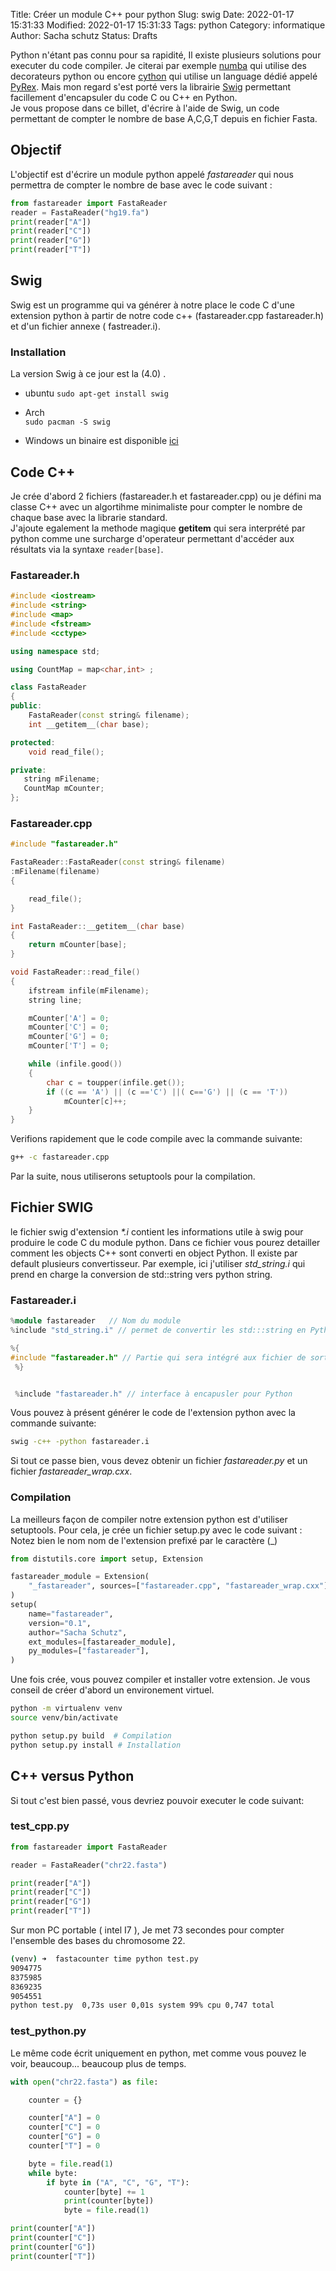 Title: Créer un module C++ pour python
Slug: swig
Date: 2022-01-17 15:31:33
Modified: 2022-01-17 15:31:33
Tags: python 
Category: informatique
Author: Sacha schutz
Status: Drafts


Python n'étant pas connu pour sa rapidité, Il existe plusieurs solutions pour executer du code compiler. Je citerai par exemple [numba](https://numba.pydata.org/) qui utilise des decorateurs python ou encore [cython](https://cython.org/) qui utilise un language dédié appelé [PyRex](https://www.csse.canterbury.ac.nz/greg.ewing/python/Pyrex/).
Mais mon regard s'est porté vers la librairie [Swig](http://www.swig.org/Doc1.3/Python.html) permettant facillement d'encapsuler du code C ou C++ en Python.    
Je vous propose dans ce billet, d'écrire à l'aide de Swig, un code permettant de compter le nombre de base A,C,G,T depuis en fichier Fasta.

## Objectif

L'objectif est d'écrire un module python appelé *fastareader* qui nous permettra de compter 
le nombre de base avec le code suivant :

```python
from fastareader import FastaReader
reader = FastaReader("hg19.fa")
print(reader["A"])
print(reader["C"])
print(reader["G"])
print(reader["T"])
```

## Swig

Swig est un programme qui va générer à notre place le code C d'une extension python à partir de notre code c++ (fastareader.cpp fastareader.h) et d'un fichier annexe ( fastreader.i).

### Installation
La version Swig à ce jour est la (4.0) .

- ubuntu 
```sudo apt-get install swig ```

- Arch  
```sudo pacman -S swig ```

- Windows
un binaire est disponible [ici](http://www.swig.org/Doc1.3/Windows.html)


## Code C++

Je crée d'abord 2 fichiers (fastareader.h et fastareader.cpp) ou je défini ma classe C++ avec un algortihme minimaliste pour compter le nombre de chaque base avec la librarie standard.    
J'ajoute egalement la methode magique __getitem__ qui sera interprété par python comme une surcharge d'operateur permettant d'accéder aux résultats via la syntaxe ```reader[base]```.

### Fastareader.h

```cpp
#include <iostream>
#include <string>
#include <map>
#include <fstream>
#include <cctype>

using namespace std;

using CountMap = map<char,int> ; 

class FastaReader
{
public:
    FastaReader(const string& filename);
    int __getitem__(char base);

protected:
    void read_file();

private:
   string mFilename;
   CountMap mCounter;
};


```

### Fastareader.cpp

```cpp 
#include "fastareader.h"

FastaReader::FastaReader(const string& filename)
:mFilename(filename)
{

    read_file();
}

int FastaReader::__getitem__(char base)
{
    return mCounter[base];
}

void FastaReader::read_file()
{
    ifstream infile(mFilename);
    string line;

    mCounter['A'] = 0;
    mCounter['C'] = 0;
    mCounter['G'] = 0;
    mCounter['T'] = 0;

    while (infile.good())
    {
        char c = toupper(infile.get());
        if ((c == 'A') || (c =='C') ||( c=='G') || (c == 'T'))
            mCounter[c]++;
    }
}
```


Verifions rapidement que le code compile avec la commande suivante:

```bash
g++ -c fastareader.cpp 
```

Par la suite, nous utiliserons setuptools pour la compilation. 

## Fichier SWIG

le fichier swig d'extension *\*.i* contient les informations utile à swig pour produire le code C du module python. Dans ce fichier vous pourez detailler comment les objects C++ sont converti en object Python. Il existe par default plusieurs convertisseur. Par exemple, ici j'utiliser *std_string.i* qui prend en charge la conversion de std::string vers python string.

### Fastareader.i

```cpp
%module fastareader   // Nom du module
%include "std_string.i" // permet de convertir les std:::string en Python str

%{
#include "fastareader.h" // Partie qui sera intégré aux fichier de sortie
 %}


 %include "fastareader.h" // interface à encapusler pour Python

```

Vous pouvez à présent générer le code de l'extension python avec la commande suivante:

```bash
swig -c++ -python fastareader.i
```

Si tout ce passe bien, vous devez obtenir un fichier *fastareader.py* et un fichier *fastareader_wrap.cxx*.

### Compilation

La meilleurs façon de compiler notre extension python est d'utiliser setuptools. 
Pour cela, je crée un fichier setup.py avec le code suivant :
Notez bien le nom nom de l'extension prefixé par le caractère (\_) 


```python
from distutils.core import setup, Extension

fastareader_module = Extension(
    "_fastareader", sources=["fastareader.cpp", "fastareader_wrap.cxx"]
)
setup(
    name="fastareader",
    version="0.1",
    author="Sacha Schutz",
    ext_modules=[fastareader_module],
    py_modules=["fastareader"],
)

```

Une fois crée, vous pouvez compiler et installer votre extension. Je vous conseil de créer d'abord un environement virtuel. 

```bash
python -m virtualenv venv 
source venv/bin/activate 

python setup.py build  # Compilation 
python setup.py install # Installation 

```


## C++ versus Python

Si tout c'est bien passé, vous devriez pouvoir executer le code suivant:

### test_cpp.py

```python
from fastareader import FastaReader

reader = FastaReader("chr22.fasta")

print(reader["A"])
print(reader["C"])
print(reader["G"])
print(reader["T"])
```

Sur mon PC portable ( intel I7 ), Je met 73 secondes pour compter l'ensemble des bases du chromosome 22.

```bash
(venv) ➜  fastacounter time python test.py 
9094775
8375985
8369235
9054551
python test.py  0,73s user 0,01s system 99% cpu 0,747 total


```

### test_python.py

Le même code écrit uniquement en python, met comme vous pouvez le voir, beaucoup... beaucoup plus de temps. 

```python
with open("chr22.fasta") as file:

    counter = {}

    counter["A"] = 0
    counter["C"] = 0
    counter["G"] = 0
    counter["T"] = 0

    byte = file.read(1)
    while byte:
        if byte in ("A", "C", "G", "T"):
            counter[byte] += 1
            print(counter[byte])
            byte = file.read(1)

print(counter["A"])
print(counter["C"])
print(counter["G"])
print(counter["T"])

```